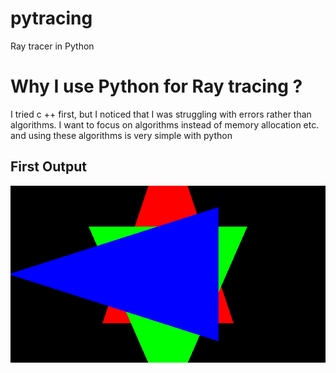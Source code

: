 # pytracing
Ray tracer in Python

# Why I use Python for Ray tracing ? 

I tried c ++ first, but I noticed that I was struggling with errors rather than algorithms. I want to focus on algorithms instead of memory allocation etc. and using these algorithms is very simple with python


## First Output

![First Output](https://github.com/ysnacrk/pytracing/blob/master/image.png)